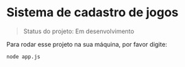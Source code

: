 # Sistema de cadastro de jogos

> Status  do projeto: Em desenvolvimento

 Para rodar esse projeto na sua máquina, por favor digite:

 ```
 node app.js
 ```
